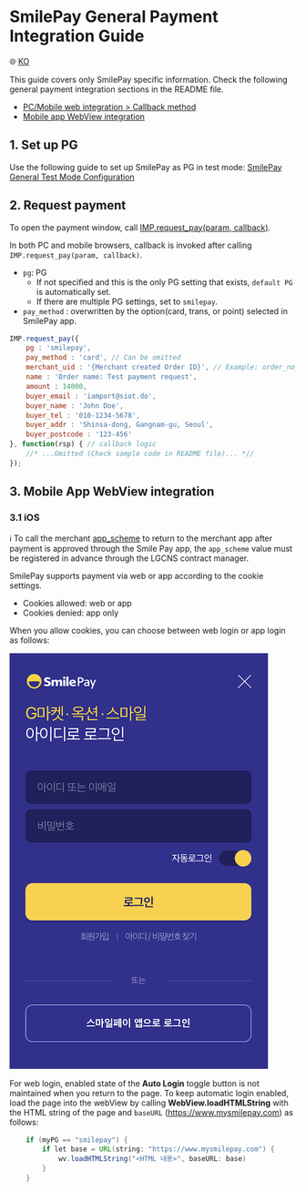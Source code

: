 # SmilePay General Payment Integration Guide

:globe_with_meridians: [KO](/인증결제/sample/smilepay.md)

This guide covers only SmilePay specific information. Check the following general payment integration sections in the README file.

- [PC/Mobile web integration > Callback method](../README.md#callback)
- [Mobile app WebView integration](../README.md#webview)

## 1. Set up PG

Use the following guide to set up SmilePay as PG in test mode:
<a href="https://guide.iamport.kr/8a2de7ab-db8c-4422-be49-ebaf1e5b64ef" target="_blank">SmilePay General Test Mode Configuration</a>

## 2. Request payment

To open the payment window, call [IMP.request_pay(param, callback)](https://docs.iamport.kr/en-US/sdk/javascript-sdk#request_pay).  

In both PC and mobile browsers, callback is invoked after calling `IMP.request_pay(param, callback)`.

- `pg`: PG
	- If not specified and this is the only PG setting that exists, `default PG` is automatically set. 
	- If there are multiple PG settings, set to `smilepay`.
- `pay_method` : overwritten by the option(card, trans, or point) selected in SmilePay app.

```javascript
IMP.request_pay({
    pg : 'smilepay',
    pay_method : 'card', // Can be omitted
    merchant_uid : '{Merchant created Order ID}', // Example: order_no_0001
    name : 'Order name: Test payment request',
    amount : 14000,
    buyer_email : 'iamport@siot.do',
    buyer_name : 'John Doe',
    buyer_tel : '010-1234-5678',
    buyer_addr : 'Shinsa-dong, Gangnam-gu, Seoul',
    buyer_postcode : '123-456'
}, function(rsp) { // callback logic
	//* ...Omitted (Check sample code in README file)... *//
});
```  

## 3. Mobile App WebView integration

### 3.1 iOS  

ℹ️ To call the merchant [app_scheme](../README.md#app_scheme) to return to the merchant app after payment is approved through the Smile Pay app, the `app_scheme` value must be registered in advance through the LGCNS contract manager.

SmilePay supports payment via web or app according to the cookie settings.

- Cookies allowed: web or app
- Cookies denied: app only

When you allow cookies, you can choose between web login or app login as follows: 

![SmilePay payment window when cookies are accepted](./screenshot/smilepay-window.png)  

For web login, enabled state of the **Auto Login** toggle button is not maintained when you return to the page. To keep automatic login enabled, load the page into the webView by calling **WebView.loadHTMLString** with the HTML string of the page and `baseURL` (https://www.mysmilepay.com) as follows:

```java
    if (myPG == "smilepay") {
        if let base = URL(string: "https://www.mysmilepay.com") {
            wv.loadHTMLString("<HTML 내용>", baseURL: base)
        }
    }
```

